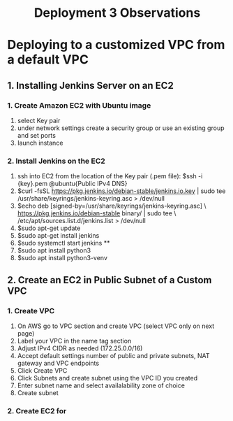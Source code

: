 <h1 align=center>Deployment 3 Observations</h1>

# Deploying to a customized VPC from a default VPC
## 1. Installing Jenkins Server on an EC2
### 1. Create Amazon EC2 with Ubuntu image
1. select Key pair
2. under network settings create a security group or use an existing group and set ports
3. launch instance
### 2. Install Jenkins on the EC2
1. ssh into EC2 from the location of the Key pair (.pem file): $ssh -i {key}.pem @ubuntu{Public IPv4 DNS}
2. $curl -fsSL https://pkg.jenkins.io/debian-stable/jenkins.io.key | sudo tee  /usr/share/keyrings/jenkins-keyring.asc > /dev/null
3.	$echo deb [signed-by=/usr/share/keyrings/jenkins-keyring.asc] \ https://pkg.jenkins.io/debian-stable binary/ | sudo tee \ /etc/apt/sources.list.d/jenkins.list > /dev/null
4. $sudo apt-get update
5. $sudo apt-get install jenkins
6. $sudo systemctl start jenkins **
7. $sudo apt install python3
8. $sudo apt install python3-venv

## 2. Create an EC2 in Public Subnet of a Custom VPC
### 1. Create VPC
1. On AWS go to VPC section and create VPC (select VPC only on next page)
2. Label your VPC in the name tag section
3. Adjust IPv4 CIDR as needed (172.25.0.0/16)
4. Accept default settings number of public and private subnets, NAT gateway and VPC endpoints
5. Click Create VPC
6. Click Subnets and create subnet using the VPC ID you created
7. Enter subnet name and select availalability zone of choice
8. Create subnet

### 2. Create EC2 for 
